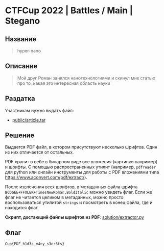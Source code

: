 # CTFCup 2022 | Battles / Main | Stegano

## Название

> hyper-nano

## Описание

> Мой друг Роман занялся нанотехнологиями и скинул мне статью про то, какая это интересная область науки


## Раздатка

Участникам нужно выдать файл:

* [public/article.tar](public/article.tar)

## Решение

Выдается PDF файл, в котором присутствуют несколько шрифтов. Один из них отличается от остальных.

PDF хранит в себе в бинарном виде все вложения (картинки например) и шрифты. С помощью распространенных утилит (например, `pdfreader` для python или онлайн инструменты для работы с PDF вложениями типа https://www.aconvert.com/pdf/extract/).

После извлечения всех шрифтов, в метаданных файла шрифта `BCDGEE+FFOLEK+TimesNewRoman,BoldItalic` можно увидеть флаг. Если же флаг не читается целиком в метаданных, можно просто воспользоваться утилитой `strings` и посмотреть в конец файла, где и находится флаг.

**Скрипт, достающий файлы шрифтов из PDF**: [solution/extractor.py](solution/extractor.py)

## Флаг

```
Cup{PDF_h1d3s_m4ny_s3cr3ts}
```
